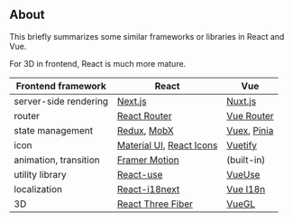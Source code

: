 ## About
This briefly summarizes some similar frameworks or libraries in React and Vue.

For 3D in frontend, React is much more mature.

|Frontend framework|React|Vue|
|------------------|-----|---|
|server-side rendering|[Next.js](https://nextjs.org/)|[Nuxt.js](https://nuxtjs.org/)|
|router|[React Router](https://reactrouter.com/)|[Vue Router](https://router.vuejs.org/)|
|state management|[Redux](https://react-redux.js.org/), [MobX](https://mobx.js.org/)|[Vuex](https://vuex.vuejs.org/), [Pinia](https://pinia.vuejs.org/)|
|icon|[Material UI](https://mui.com/), [React Icons](https://react-icons.github.io/react-icons)|[Vuetify](https://vuetifyjs.com/)
|animation, transition|[Framer Motion](https://www.framer.com/motion/)|(built-in)|
|utility library|[React-use](https://github.com/streamich/react-use)|[VueUse](https://vueuse.org/)|
|localization|[React-i18next](https://react.i18next.com/)|[Vue I18n](https://kazupon.github.io/vue-i18n/)|
|3D|[React Three Fiber](https://docs.pmnd.rs/react-three-fiber)|[VueGL](https://vue-gl.github.io/)|
